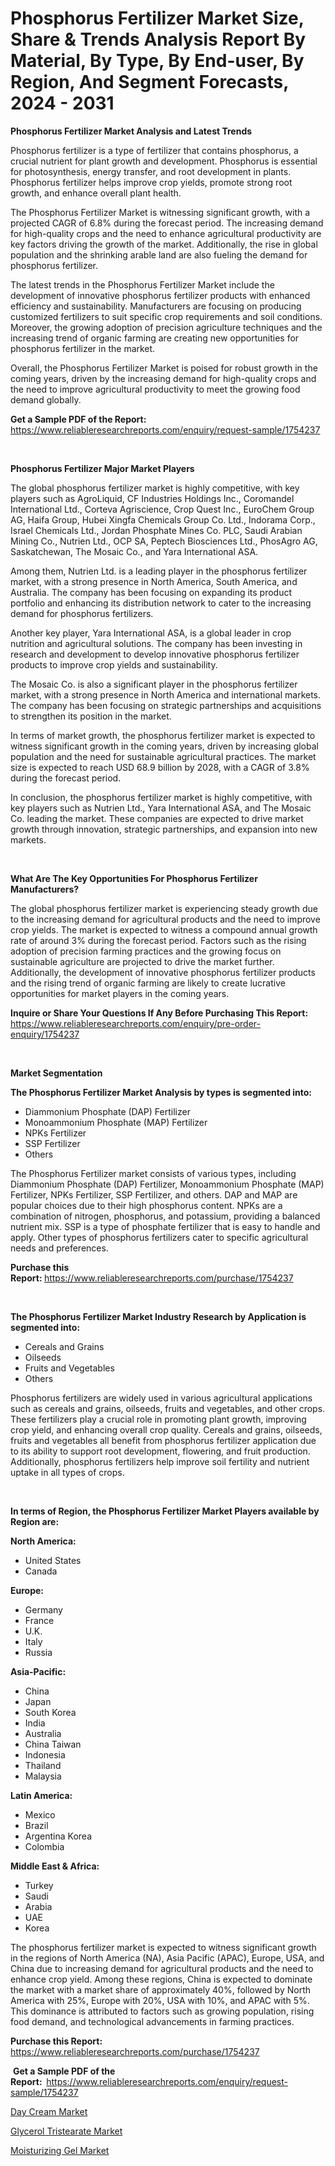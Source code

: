 <p><h1>Phosphorus Fertilizer Market Size, Share & Trends Analysis Report By Material, By Type, By End-user, By Region, And Segment Forecasts, 2024 - 2031</h1></p><p><strong>Phosphorus Fertilizer Market Analysis and Latest Trends</strong></p>
<p><p>Phosphorus fertilizer is a type of fertilizer that contains phosphorus, a crucial nutrient for plant growth and development. Phosphorus is essential for photosynthesis, energy transfer, and root development in plants. Phosphorus fertilizer helps improve crop yields, promote strong root growth, and enhance overall plant health.</p><p>The Phosphorus Fertilizer Market is witnessing significant growth, with a projected CAGR of 6.8% during the forecast period. The increasing demand for high-quality crops and the need to enhance agricultural productivity are key factors driving the growth of the market. Additionally, the rise in global population and the shrinking arable land are also fueling the demand for phosphorus fertilizer.</p><p>The latest trends in the Phosphorus Fertilizer Market include the development of innovative phosphorus fertilizer products with enhanced efficiency and sustainability. Manufacturers are focusing on producing customized fertilizers to suit specific crop requirements and soil conditions. Moreover, the growing adoption of precision agriculture techniques and the increasing trend of organic farming are creating new opportunities for phosphorus fertilizer in the market.</p><p>Overall, the Phosphorus Fertilizer Market is poised for robust growth in the coming years, driven by the increasing demand for high-quality crops and the need to improve agricultural productivity to meet the growing food demand globally.</p></p>
<p><strong>Get a Sample PDF of the Report:&nbsp;</strong> <a href="https://www.reliableresearchreports.com/enquiry/request-sample/1754237">https://www.reliableresearchreports.com/enquiry/request-sample/1754237</a></p>
<p>&nbsp;</p>
<p><strong>Phosphorus Fertilizer Major Market Players</strong></p>
<p><p>The global phosphorus fertilizer market is highly competitive, with key players such as AgroLiquid, CF Industries Holdings Inc., Coromandel International Ltd., Corteva Agriscience, Crop Quest Inc., EuroChem Group AG, Haifa Group, Hubei Xingfa Chemicals Group Co. Ltd., Indorama Corp., Israel Chemicals Ltd., Jordan Phosphate Mines Co. PLC, Saudi Arabian Mining Co., Nutrien Ltd., OCP SA, Peptech Biosciences Ltd., PhosAgro AG, Saskatchewan, The Mosaic Co., and Yara International ASA.</p><p>Among them, Nutrien Ltd. is a leading player in the phosphorus fertilizer market, with a strong presence in North America, South America, and Australia. The company has been focusing on expanding its product portfolio and enhancing its distribution network to cater to the increasing demand for phosphorus fertilizers.</p><p>Another key player, Yara International ASA, is a global leader in crop nutrition and agricultural solutions. The company has been investing in research and development to develop innovative phosphorus fertilizer products to improve crop yields and sustainability.</p><p>The Mosaic Co. is also a significant player in the phosphorus fertilizer market, with a strong presence in North America and international markets. The company has been focusing on strategic partnerships and acquisitions to strengthen its position in the market.</p><p>In terms of market growth, the phosphorus fertilizer market is expected to witness significant growth in the coming years, driven by increasing global population and the need for sustainable agricultural practices. The market size is expected to reach USD 68.9 billion by 2028, with a CAGR of 3.8% during the forecast period.</p><p>In conclusion, the phosphorus fertilizer market is highly competitive, with key players such as Nutrien Ltd., Yara International ASA, and The Mosaic Co. leading the market. These companies are expected to drive market growth through innovation, strategic partnerships, and expansion into new markets.</p></p>
<p>&nbsp;</p>
<p><strong>What Are The Key Opportunities For Phosphorus Fertilizer Manufacturers?</strong></p>
<p><p>The global phosphorus fertilizer market is experiencing steady growth due to the increasing demand for agricultural products and the need to improve crop yields. The market is expected to witness a compound annual growth rate of around 3% during the forecast period. Factors such as the rising adoption of precision farming practices and the growing focus on sustainable agriculture are projected to drive the market further. Additionally, the development of innovative phosphorus fertilizer products and the rising trend of organic farming are likely to create lucrative opportunities for market players in the coming years.</p></p>
<p><strong>Inquire or Share Your Questions If Any Before Purchasing This Report:</strong> <a href="https://www.reliableresearchreports.com/enquiry/pre-order-enquiry/1754237">https://www.reliableresearchreports.com/enquiry/pre-order-enquiry/1754237</a></p>
<p>&nbsp;</p>
<p><strong>Market Segmentation</strong></p>
<p><strong>The Phosphorus Fertilizer Market Analysis by types is segmented into:</strong></p>
<p><ul><li>Diammonium Phosphate (DAP) Fertilizer</li><li>Monoammonium Phosphate (MAP) Fertilizer</li><li>NPKs Fertilizer</li><li>SSP Fertilizer</li><li>Others</li></ul></p>
<p><p>The Phosphorus Fertilizer market consists of various types, including Diammonium Phosphate (DAP) Fertilizer, Monoammonium Phosphate (MAP) Fertilizer, NPKs Fertilizer, SSP Fertilizer, and others. DAP and MAP are popular choices due to their high phosphorus content. NPKs are a combination of nitrogen, phosphorus, and potassium, providing a balanced nutrient mix. SSP is a type of phosphate fertilizer that is easy to handle and apply. Other types of phosphorus fertilizers cater to specific agricultural needs and preferences.</p></p>
<p><strong>Purchase this Report:&nbsp;</strong><a href="https://www.reliableresearchreports.com/purchase/1754237">https://www.reliableresearchreports.com/purchase/1754237</a></p>
<p>&nbsp;</p>
<p><strong>The Phosphorus Fertilizer Market Industry Research by Application is segmented into:</strong></p>
<p><ul><li>Cereals and Grains</li><li>Oilseeds</li><li>Fruits and Vegetables</li><li>Others</li></ul></p>
<p><p>Phosphorus fertilizers are widely used in various agricultural applications such as cereals and grains, oilseeds, fruits and vegetables, and other crops. These fertilizers play a crucial role in promoting plant growth, improving crop yield, and enhancing overall crop quality. Cereals and grains, oilseeds, fruits and vegetables all benefit from phosphorus fertilizer application due to its ability to support root development, flowering, and fruit production. Additionally, phosphorus fertilizers help improve soil fertility and nutrient uptake in all types of crops.</p></p>
<p>&nbsp;</p>
<p><strong>In terms of Region, the Phosphorus Fertilizer Market Players available by Region are:</strong></p>
<p>
    <p> <strong> North America: </strong>
        <ul>
            <li>United States</li>
            <li>Canada</li>
        </ul>
        </p> 
    <p> <strong> Europe: </strong>
        <ul>
            <li>Germany</li>
            <li>France</li>
            <li>U.K.</li>
            <li>Italy</li>
            <li>Russia</li>
        </ul>
        </p> 
    <p> <strong> Asia-Pacific: </strong>
        <ul>
            <li>China</li>
            <li>Japan</li>
            <li>South Korea</li>
            <li>India</li>
            <li>Australia</li>
            <li>China Taiwan</li>
            <li>Indonesia</li>
            <li>Thailand</li>
            <li>Malaysia</li>
        </ul>
        </p> 
    <p> <strong> Latin America: </strong>
        <ul>
            <li>Mexico</li>
            <li>Brazil</li>
            <li>Argentina Korea</li>
            <li>Colombia</li>
        </ul>
        </p> 
    <p> <strong> Middle East & Africa: </strong>
        <ul>
            <li>Turkey</li>
            <li>Saudi</li>
            <li>Arabia</li>
            <li>UAE</li>
            <li>Korea</li>
        </ul>
    </p>
    </p>
<p><p>The phosphorus fertilizer market is expected to witness significant growth in the regions of North America (NA), Asia Pacific (APAC), Europe, USA, and China due to increasing demand for agricultural products and the need to enhance crop yield. Among these regions, China is expected to dominate the market with a market share of approximately 40%, followed by North America with 25%, Europe with 20%, USA with 10%, and APAC with 5%. This dominance is attributed to factors such as growing population, rising food demand, and technological advancements in farming practices.</p></p>
<p><strong>Purchase this Report: </strong><a href="https://www.reliableresearchreports.com/purchase/1754237">https://www.reliableresearchreports.com/purchase/1754237</a></p>
<p>&nbsp;<strong>Get a Sample PDF of the Report:&nbsp;&nbsp;</strong><a href="https://www.reliableresearchreports.com/enquiry/request-sample/1754237">https://www.reliableresearchreports.com/enquiry/request-sample/1754237</a></p>
<p><strong></strong></p>
<p><p><a href="https://view.publitas.com/reportprime-1/day-cream-market-dynamics-2023-2030-also-about-its-market-trends-projections-and-opportunities/">Day Cream Market</a></p><p><a href="https://view.publitas.com/reportprime-1/glycerol-tristearate-market-size-market-share-and-global-market-analysis-report-2023-2030/">Glycerol Tristearate Market</a></p><p><a href="https://view.publitas.com/reportprime-1/moisturizing-gel-market-research-report-forecasted-for-period-from-2023-2030-by-market-type-market-application-and-region/">Moisturizing Gel Market</a></p></p>